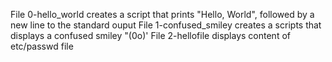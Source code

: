 File 0-hello_world creates a script that prints "Hello, World", followed by a new line to the standard ouput
File 1-confused_smiley creates a scripts that displays a confused smiley "(0o)'
File 2-hellofile displays content of etc/passwd file

